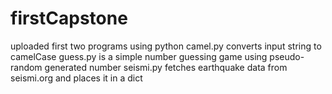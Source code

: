 # firstCapstone
uploaded first two programs using python
camel.py converts input string to camelCase
guess.py is a simple number guessing game using pseudo-random generated number
seismi.py fetches earthquake data from seismi.org and places it in a dict
